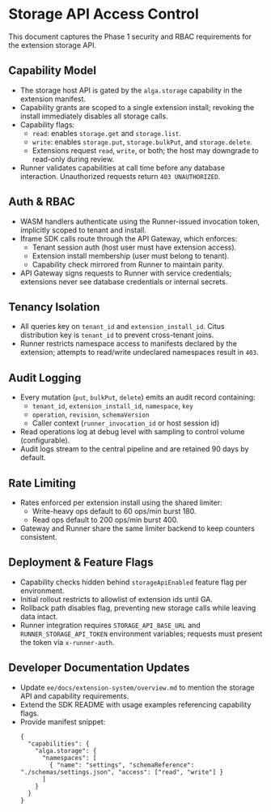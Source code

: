 # Storage API Access Control

This document captures the Phase 1 security and RBAC requirements for the extension storage API.

## Capability Model

- The storage host API is gated by the `alga.storage` capability in the extension manifest.
- Capability grants are scoped to a single extension install; revoking the install immediately disables all storage calls.
- Capability flags:
  - `read`: enables `storage.get` and `storage.list`.
  - `write`: enables `storage.put`, `storage.bulkPut`, and `storage.delete`.
  - Extensions request `read`, `write`, or both; the host may downgrade to read-only during review.
- Runner validates capabilities at call time before any database interaction. Unauthorized requests return `403 UNAUTHORIZED`.

## Auth & RBAC

- WASM handlers authenticate using the Runner-issued invocation token, implicitly scoped to tenant and install.
- Iframe SDK calls route through the API Gateway, which enforces:
  - Tenant session auth (host user must have extension access).
  - Extension install membership (user must belong to tenant).
  - Capability check mirrored from Runner to maintain parity.
- API Gateway signs requests to Runner with service credentials; extensions never see database credentials or internal secrets.

## Tenancy Isolation

- All queries key on `tenant_id` and `extension_install_id`. Citus distribution key is `tenant_id` to prevent cross-tenant joins.
- Runner restricts namespace access to manifests declared by the extension; attempts to read/write undeclared namespaces result in `403`.

## Audit Logging

- Every mutation (`put`, `bulkPut`, `delete`) emits an audit record containing:
  - `tenant_id`, `extension_install_id`, `namespace`, `key`
  - `operation`, `revision`, `schemaVersion`
  - Caller context (`runner_invocation_id` or host session id)
- Read operations log at debug level with sampling to control volume (configurable).
- Audit logs stream to the central pipeline and are retained 90 days by default.

## Rate Limiting

- Rates enforced per extension install using the shared limiter:
  - Write-heavy ops default to 60 ops/min burst 180.
  - Read ops default to 200 ops/min burst 400.
- Gateway and Runner share the same limiter backend to keep counters consistent.

## Deployment & Feature Flags

- Capability checks hidden behind `storageApiEnabled` feature flag per environment.
- Initial rollout restricts to allowlist of extension ids until GA.
- Rollback path disables flag, preventing new storage calls while leaving data intact.
- Runner integration requires `STORAGE_API_BASE_URL` and `RUNNER_STORAGE_API_TOKEN` environment variables; requests must present the token via `x-runner-auth`.

## Developer Documentation Updates

- Update `ee/docs/extension-system/overview.md` to mention the storage API and capability requirements.
- Extend the SDK README with usage examples referencing capability flags.
- Provide manifest snippet:
  ```jsonc
  {
    "capabilities": {
      "alga.storage": {
        "namespaces": [
          { "name": "settings", "schemaReference": "./schemas/settings.json", "access": ["read", "write"] }
        ]
      }
    }
  }
  ```
